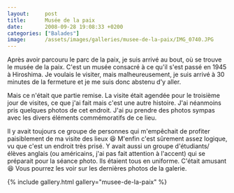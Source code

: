 ```yaml
---
layout:     post
title:      Musée de la paix
date:       2008-09-28 19:08:33 +0200
categories: ["Balades"]
image:      /assets/images/galleries/musee-de-la-paix/IMG_0740.JPG
---
```


Après avoir parcouru le parc de la paix, je suis arrivé au bout, où se trouve le musée de la paix. C'est un musée
consacré à ce qu'il s'est passé en 1945 à Hiroshima. Je voulais le visiter, mais malheureusement, je suis arrivé à
30 minutes de la fermeture et je me suis donc abstenu d'y aller.

<!--more-->

Mais ce n'était que partie remise. La visite était agendée pour le troisième jour de visites, ce que j'ai fait mais
c'est une autre histoire. J'ai néanmoins pris quelques photos de cet endroit. J'ai pu prendre des photos sympas
avec les divers éléments commémoratifs de ce lieu.

Il y avait toujours ce groupe de personnes qui m'empêchait de profiter paisiblement de ma visite des lieux
:laughing: M'enfin c'est sûrement assez logique, vu que c'est un endroit très prisé. Y avait aussi un groupe
d'étudiants/élèves anglais (ou américains, j'ai pas fait attention à l'accent) qui se préparait pour la séance
photo. Ils étaient tous en uniforme. C'était amusant :laughing: Vous pourrez les voir sur les dernières photos de
la galerie.

{% include gallery.html gallery="musee-de-la-paix" %}

